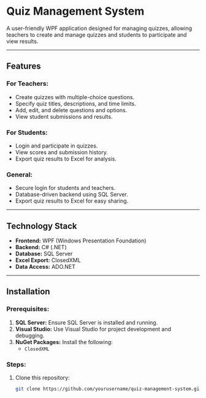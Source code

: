 # Quiz Management System

A user-friendly WPF application designed for managing quizzes, allowing teachers to create and manage quizzes and students to participate and view results.

---

## Features

### For Teachers:
- Create quizzes with multiple-choice questions.
- Specify quiz titles, descriptions, and time limits.
- Add, edit, and delete questions and options.
- View student submissions and results.

### For Students:
- Login and participate in quizzes.
- View scores and submission history.
- Export quiz results to Excel for analysis.

### General:
- Secure login for students and teachers.
- Database-driven backend using SQL Server.
- Export quiz results to Excel for easy sharing.

---

## Technology Stack

- **Frontend:** WPF (Windows Presentation Foundation)
- **Backend:** C# (.NET)
- **Database:** SQL Server
- **Excel Export:** ClosedXML
- **Data Access:** ADO.NET

---

## Installation

### Prerequisites:
1. **SQL Server:** Ensure SQL Server is installed and running.
2. **Visual Studio:** Use Visual Studio for project development and debugging.
3. **NuGet Packages:** Install the following:
   - `ClosedXML`

### Steps:
1. Clone this repository:
   ```bash
   git clone https://github.com/yourusername/quiz-management-system.git
